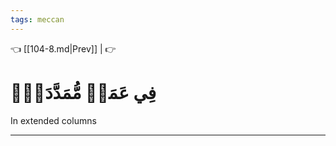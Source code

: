 ```yaml
---
tags: meccan
---
```


👈 [[104-8.md|Prev]] |  👉

# فِي عَمَدٖ مُّمَدَّدَةِۭ

In extended columns

---

